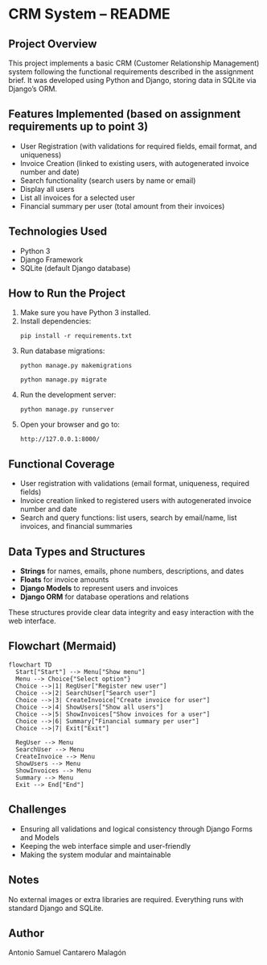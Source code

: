 
# CRM System – README

## Project Overview
This project implements a basic CRM (Customer Relationship Management) system following the functional requirements described in the assignment brief. It was developed using Python and Django, storing data in SQLite via Django’s ORM.

## Features Implemented (based on assignment requirements up to point 3)
- User Registration (with validations for required fields, email format, and uniqueness)
- Invoice Creation (linked to existing users, with autogenerated invoice number and date)
- Search functionality (search users by name or email)
- Display all users
- List all invoices for a selected user
- Financial summary per user (total amount from their invoices)

## Technologies Used
- Python 3
- Django Framework
- SQLite (default Django database)

## How to Run the Project
1. Make sure you have Python 3 installed.
2. Install dependencies:
   ```
   pip install -r requirements.txt
   ```
3. Run database migrations:
   ```
   python manage.py makemigrations
   ```
   ```
   python manage.py migrate
   ```
4. Run the development server:
   ```
   python manage.py runserver
   ```
5. Open your browser and go to:
   ```
   http://127.0.0.1:8000/
   ```

## Functional Coverage 
- User registration with validations (email format, uniqueness, required fields)
- Invoice creation linked to registered users with autogenerated invoice number and date
- Search and query functions: list users, search by email/name, list invoices, and financial summaries

## Data Types and Structures
- **Strings** for names, emails, phone numbers, descriptions, and dates
- **Floats** for invoice amounts
- **Django Models** to represent users and invoices
- **Django ORM** for database operations and relations

These structures provide clear data integrity and easy interaction with the web interface.

## Flowchart (Mermaid)
```mermaid
flowchart TD
  Start["Start"] --> Menu["Show menu"]
  Menu --> Choice{"Select option"}
  Choice -->|1| RegUser["Register new user"]
  Choice -->|2| SearchUser["Search user"]
  Choice -->|3| CreateInvoice["Create invoice for user"]
  Choice -->|4| ShowUsers["Show all users"]
  Choice -->|5| ShowInvoices["Show invoices for a user"]
  Choice -->|6| Summary["Financial summary per user"]
  Choice -->|7| Exit["Exit"]

  RegUser --> Menu
  SearchUser --> Menu
  CreateInvoice --> Menu
  ShowUsers --> Menu
  ShowInvoices --> Menu
  Summary --> Menu
  Exit --> End["End"]
```

## Challenges
- Ensuring all validations and logical consistency through Django Forms and Models
- Keeping the web interface simple and user-friendly
- Making the system modular and maintainable

## Notes
No external images or extra libraries are required. Everything runs with standard Django and SQLite.

## Author
Antonio Samuel Cantarero Malagón
